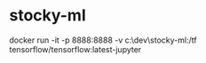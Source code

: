 # stocky-ml

docker run -it -p 8888:8888 -v c:\dev\stocky-ml:/tf tensorflow/tensorflow:latest-jupyter
